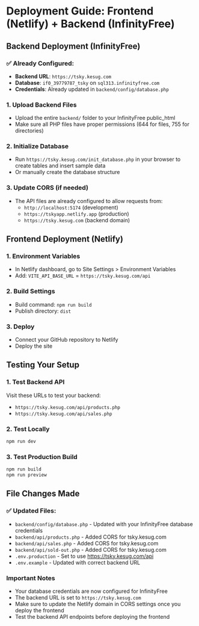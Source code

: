# Deployment Guide: Frontend (Netlify) + Backend (InfinityFree)

## Backend Deployment (InfinityFree)

### ✅ Already Configured:
- **Backend URL**: `https://tsky.kesug.com`
- **Database**: `if0_39779787_tsky` on `sql313.infinityfree.com`
- **Credentials**: Already updated in `backend/config/database.php`

### 1. Upload Backend Files
- Upload the entire `backend/` folder to your InfinityFree public_html
- Make sure all PHP files have proper permissions (644 for files, 755 for directories)

### 2. Initialize Database
- Run `https://tsky.kesug.com/init_database.php` in your browser to create tables and insert sample data
- Or manually create the database structure

### 3. Update CORS (if needed)
- The API files are already configured to allow requests from:
  - `http://localhost:5174` (development)
  - `https://tskyapp.netlify.app` (production)
  - `https://tsky.kesug.com` (backend domain)

## Frontend Deployment (Netlify)

### 1. Environment Variables
- In Netlify dashboard, go to Site Settings > Environment Variables
- Add: `VITE_API_BASE_URL` = `https://tsky.kesug.com/api`

### 2. Build Settings
- Build command: `npm run build`
- Publish directory: `dist`

### 3. Deploy
- Connect your GitHub repository to Netlify
- Deploy the site

## Testing Your Setup

### 1. Test Backend API
Visit these URLs to test your backend:
- `https://tsky.kesug.com/api/products.php`
- `https://tsky.kesug.com/api/sales.php`

### 2. Test Locally
```bash
npm run dev
```

### 3. Test Production Build
```bash
npm run build
npm run preview
```

## File Changes Made

### ✅ Updated Files:
- `backend/config/database.php` - Updated with your InfinityFree database credentials
- `backend/api/products.php` - Added CORS for tsky.kesug.com
- `backend/api/sales.php` - Added CORS for tsky.kesug.com
- `backend/api/sold-out.php` - Added CORS for tsky.kesug.com
- `.env.production` - Set to use https://tsky.kesug.com/api
- `.env.example` - Updated with correct backend URL

### Important Notes

- Your database credentials are now configured for InfinityFree
- The backend URL is set to `https://tsky.kesug.com`
- Make sure to update the Netlify domain in CORS settings once you deploy the frontend
- Test the backend API endpoints before deploying the frontend
